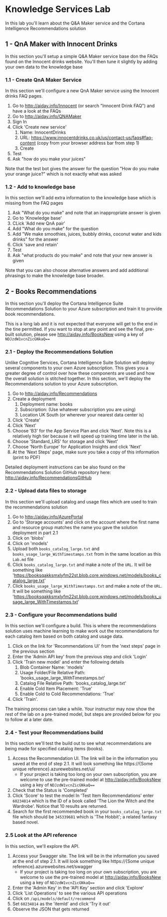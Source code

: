 # Knowledge Services Lab
In this lab you'll learn about the Q&A Maker service and the Cortana Intelligence Recommendations solution

## 1 - QnA Maker with Innocent Drinks
In this section you'll setup a simple Q&A Maker service base don the FAQs found on the Innocent drinks website. You'll then tune it slightly by adding your own data to the knowledge base

### 1.1 - Create QnA Maker Service
In this section we'll configure a new QnA Maker service using the Innocent drinks FAQ pages.
1. Go to http://aiday.info/Innocent (or search "Innocent Drink FAQ") and have a look at the FAQs
1. Go to http://aiday.info/QNAMaker
1. Sign In
1. Click 'Create new service'
    1. Name: InnocentDrinks
    1. URL: https://www.innocentdrinks.co.uk/us/contact-us/faqs#faq-content (copy from your browser address bar from step 1)
    1. Create
1. Test
1. Ask "how do you make your juices"

Note that the test bot gives the answer for the question "How do you make your orange juice?" which is not exactly what was asked

### 1.2 - Add to knowledge base
In this section we'll add extra information to the knowledge base which is missing from the FAQ pages
1. Ask "What do you make" and note that an inappropriate answer is given
1. Go to 'Knowledge base'
1. CLick 'Add new QnA pair'
1. Add "What do you make" for the question
1. Add "We make smoothies, juices, bubbly drinks, coconut water and kids drinks" for the answer 
1. Click 'save and retain'
1. Test
1. Ask "what products do you make" and note that your new answer is given

Note that you can also choose alternative answers and add additional phrasings to make the knowledge base broader.

## 2 - Books Recommendations
In this section you'll deploy the Cortana Intelligence Suite Recommendations Solution to your Azure subscription and train it to provide book recommendations.

This is a long lab and it is not expected that everyone will get to the end in the tine permitted. If you want to stop at any point and see the final, pre-built solution, please see http://aiday.info/BooksNew using a key of `NDJzdW1vcnZicGNkaQ==`

### 2.1 - Deploy the Recommendations Solution
Unlike Cognitive Services, Cortana Intelligence Suite Solution will deploy several components to your own Azure subscription. This gives you a greater degree of control over how these components are used and how the overall solution is stitched together. In this section, we'll deploy the Recommendations solution to your Azure subscription.

1. Go to http://aiday.info/Recommendations
1. Create a deployment
    1. Deployment name: books
    1. Subscription: (Use whatever subscription you are using)
    1. Location UK South (or wherever your nearest data center is)
1. Click 'Create'
1. Click 'Next'
1. Choose 'B3' for the App Service Plan and click 'Next'. Note this is a relatively high tier because it will speed up training time later in the lab.
1. Choose 'Standard_LRS' for storage and click 'Next'
1. Choose 'North Europe' for Application Insights and click 'Next'
1. At the 'Next Steps' page, make sure you take a copy of this information (print to PDF)

Detailed deployment instructions can be also found on the Recommendations Solution GitHub repository here: http://aiday.info/RecommendationsGitHub

### 2.2 - Upload data files to storage
In this section we'll upload catalog and usage files which are used to train the recommendations solution
1. Go to http://aiday.info/AzurePortal
1. Go to 'Storage accounts' and click on the account where the first name and resource group matches the name you gave the solution deployment in part 2.1
1. Click on 'blobs'
1. Click on 'models'
1. Upload both `books_catalog_large.txt` and `books_usage_large_WithTimestamps.txt` from in the same location as this `Lab.md` file
1. Click `books_catalog_large.txt` and make a note of the `URL`. It will be something like 'https://booksqakksmxlyfm22st.blob.core.windows.net/models/books_catalog_large.txt'
1. Click `books_usage_large_WithTimestamps.txt` and make a note of the `URL`. It will be something like 'https://booksqakksmxlyfm22st.blob.core.windows.net/models/books_usage_large_WithTimestamps.txt'

### 2.3 - Configure your Recommendations build
In this section we'll configure a build. This is where the recommendations solution uses machine learning to make work out the recommendations for each catalog item based on both catalog and usage data.
1. Click on the link for 'Recommendations UI' from the 'next steps' page in the previous section
1. Enter the 'Admin API key' from the previous step and click 'Login'
1. Click 'Train new model' and enter the following details
    1. Blob Container Name: 'models'
    1. Usage Folder/File Relative Path: 'books_usage_large_WithTimestamps.txt'
    1. Catalog File Relative Path: 'books_catalog_large.txt'
    1. Enable Cold Item Placement: 'True'
    1. Enable Cold to Cold Recommendations: 'True'
1. Click 'Train'.

The training process can take a while. Your instructor may now show the rest of the lab on a pre-trained model, but steps are provided below for you to follow at a later date.

### 2.4 - Test your Recommendations build
In this section we'll test the build out to see what recommendations are being made for specified catalog items (books).

1. Access the Recommendation UI. The link will be in the information you saved at the end of step 2.1. It will look something like https://{Some unique reference}.azurewebsites.net/ui/
    * If your project is taking too long on your own subscription, you are welcome to use the pre-trained model at http://aiday.info/BooksNew using a key of `NDJzdW1vcnZicGNkaQ==`
1. Check that the Status is 'Completed'
1. Click 'Score' to test the model
In 'Test Item Recommendations' enter `60234814` which is the ID of a book called 'The Lion the Witch and the Wardrobe'. Notice that 10 results are returned.
1. Search for the first recommended book in your `books_catalog_large.txt` file which should be `345339681` which is 'The Hobbit'; a related fantasy based novel.

### 2.5 Look at the API reference
In this section, we'll explore the API.

1. Access your Swagger site. The link will be in the information you saved at the end of step 2.1. It will look something like https://{Some unique reference}.azurewebsites.net/swagger
    * If your project is taking too long on your own subscription, you are welcome to use the pre-trained model at http://aiday.info/BooksNew using a key of `NDJzdW1vcnZicGNkaQ==`
1. Enter the 'Admin Key' in the 'API Key' section and click 'Explore'
1. Click 'List Operations' to see the various API operations
1. Click on `/api/models/default/recommend`
1. Set `60234814` as the 'itemId' and click 'Try it out'
1. Observe the JSON that gets returned